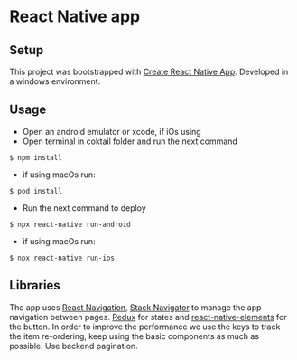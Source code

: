 # React Native app

## Setup

This project was bootstrapped with [Create React Native App](https://github.com/react-community/create-react-native-app).
Developed in a windows environment.

## Usage

- Open an android emulator or xcode, if iOs using
- Open terminal in coktail folder and run the next command

```
$ npm install
```

- if using macOs run:

```
$ pod install
```

- Run the next command to deploy

```
$ npx react-native run-android
```

- if using macOs run:

```
$ npx react-native run-ios
```

## Libraries

The app uses [React Navigation](https://reactnavigation.org/docs/stack-navigator/), [Stack Navigator](https://reactnavigation.org/docs/stack-navigator) to manage the app navigation between pages. [Redux](https://redux.js.org/) for states and [react-native-elements](https://reactnativeelements.com/) for the button.
In order to improve the performance we use the keys to track the item re-ordering, keep using the basic components as much as possible. Use backend pagination.
